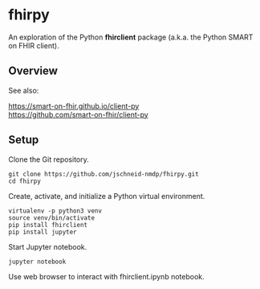 # fhirpy

An exploration of the Python **fhirclient** package (a.k.a. the Python SMART on FHIR client).

## Overview

See also:

https://smart-on-fhir.github.io/client-py  
https://github.com/smart-on-fhir/client-py

## Setup

Clone the Git repository.

```
git clone https://github.com/jschneid-nmdp/fhirpy.git
cd fhirpy
```

Create, activate, and initialize a Python virtual environment.

```
virtualenv -p python3 venv
source venv/bin/activate
pip install fhirclient
pip install jupyter
```

Start Jupyter notebook.

```
jupyter notebook
```

Use web browser to interact with fhirclient.ipynb notebook.